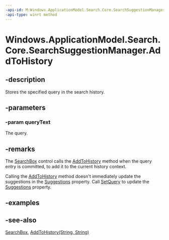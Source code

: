 ```yaml
---
-api-id: M:Windows.ApplicationModel.Search.Core.SearchSuggestionManager.AddToHistory(System.String)
-api-type: winrt method
---
```


<!-- Method syntax
public void AddToHistory(System.String queryText)
-->

# Windows.ApplicationModel.Search.Core.SearchSuggestionManager.AddToHistory

## -description
Stores the specified query in the search history.

## -parameters
### -param queryText
The query.

## -remarks
The [SearchBox](../windows.ui.xaml.controls/searchbox.md) control calls the [AddToHistory](searchsuggestionmanager_addtohistory_2021265072.md) method when the query entry is committed, to add it to the current history context.

Calling the [AddToHistory](searchsuggestionmanager_addtohistory_2021265072.md) method doesn't immediately update the suggestions in the [Suggestions](searchsuggestionmanager_suggestions.md) property. Call [SetQuery](searchsuggestionmanager_setquery_1931070342.md) to update the [Suggestions](searchsuggestionmanager_suggestions.md) property.

## -examples

## -see-also
[SearchBox](../windows.ui.xaml.controls/searchbox.md), [AddToHistory(String, String)](searchsuggestionmanager_addtohistory_2021265072.md)